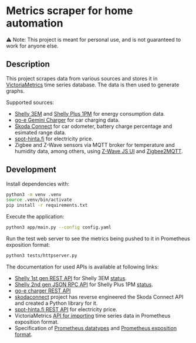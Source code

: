# Metrics scraper for home automation

⚠️ Note: This project is meant for personal use, and is not guaranteed to work for anyone else.

## Description

This project scrapes data from various sources and stores it in [VictoriaMetrics](https://victoriametrics.com/) time series database.
The data is then used to generate graphs.

Supported sources:

- [Shelly 3EM](https://kb.shelly.cloud/knowledge-base/shelly-3em) and [Shelly Plus 1PM](https://kb.shelly.cloud/knowledge-base/shelly-plus-1pm) for energy consumption data.
- [go-e Gemini Charger](https://go-e.com/en/products/go-e-charger-gemini) for car charging data.
- [Skoda Connect](https://www.skoda-connect.com/) for car odometer, battery charge percentage and esimated range data.
- [spot-hinta.fi](https://spot-hinta.fi/) for electricity price.
- Zigbee and Z-Wave sensors via MQTT broker for temperature and humidity data, among others, using [Z-Wave JS UI](https://github.com/zwave-js/zwave-js-ui) and [Zigbee2MQTT](https://github.com/Koenkk/zigbee2mqtt).

## Development

Install dependencies with:

```bash
python3 -m venv .venv
source .venv/bin/activate
pip install -r requirements.txt
```

Execute the application:

```bash
python3 app/main.py --config config.yaml
```

Run the test web server to see the metrics being pushed to it in Prometheus exposition format:

```bash
python3 tests/httpserver.py
```

The documentation for used APIs is available at following links:

- [Shelly 1st gen REST API](https://shelly-api-docs.shelly.cloud/gen1/#shelly-family-overview) for Shelly 3EM [status](https://shelly-api-docs.shelly.cloud/gen1/#shelly-3em-status).
- [Shelly 2nd gen JSON RPC API](https://shelly-api-docs.shelly.cloud/gen2/) for Shelly Plus 1PM [status](https://shelly-api-docs.shelly.cloud/gen2/ComponentsAndServices/Switch#status).
- [go-e charger REST API](https://github.com/goecharger/go-eCharger-API-v2/blob/main/introduction-en.md)
- [skodaconnect](https://github.com/skodaconnect/skodaconnect) project has reverse engineered the Skoda Connect API and created a Python library for it.
- [spot-hinta.fi REST API](https://spot-hinta.fi/) for electricity price.
- VictoriaMetrics [API for importing](https://docs.victoriametrics.com/url-examples.html#apiv1importprometheus) time series data in Prometheus exposition format.
- Specification of [Prometheus datatypes](https://github.com/prometheus/docs/blob/main/content/docs/concepts/metric_types.md) and [Prometheus exposition format](https://github.com/prometheus/docs/blob/main/content/docs/instrumenting/exposition_formats.md).
